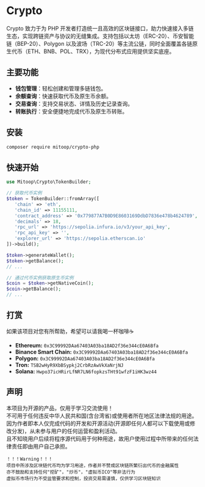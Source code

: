 # Crypto

Crypto 致力于为 PHP 开发者打造统一且高效的区块链接口，助力快速接入多链生态，实现跨链资产与协议的无缝集成。支持包括以太坊（ERC-20）、币安智能链（BEP-20）、Polygon 以及波场（TRC-20）等主流公链，同时全面覆盖各链原生代币（ETH、BNB、POL、TRX），为现代分布式应用提供坚实底座。

## 主要功能

- **钱包管理**：轻松创建和管理多链钱包。
- **余额查询**：快速获取代币及原生币余额。
- **交易查询**：支持交易状态、详情及历史记录查询。
- **转账执行**：安全便捷地完成代币及原生币转账。


## 安装

```bash
composer require mitoop/crypto-php
```

## 快速开始

```php
use Mitoop\Crypto\TokenBuilder;

// 获取代币实例
$token = TokenBuilder::fromArray([
   'chain' => 'eth',
   'chain_id' => 11155111,
   'contract_address' => '0x779877A7B0D9E8603169DdbD7836e478b4624789',
   'decimals' => 18,
   'rpc_url' => 'https://sepolia.infura.io/v3/your_api_key',
   'rpc_api_key' => '',
   'explorer_url' => 'https://sepolia.etherscan.io'
])->build();

$token->generateWallet();
$token->getBalance();
// ...

// 通过代币实例获取原生币实例
$coin = $token->getNativeCoin();
$coin->getBalance();
// ...
```

## 打赏

如果该项目对您有所帮助，希望可以请我喝一杯咖啡☕️

- **Ethereum:** `0x3C99992DAa67403A03ba18AD2f36e344cE0A6Bfa`
- **Binance Smart Chain:** `0x3C99992DAa67403A03ba18AD2f36e344cE0A6Bfa`
- **Polygon:** `0x3C99992DAa67403A03ba18AD2f36e344cE0A6Bfa`
- **Tron:** `TSB2wHyR9XbBSypkj2CrbRzAwVkXaNrjNJ`
- **Solana:** `Hwpo37icHRirLfNR7LN6fopkzsTHt91wfzF1iHK3wz44`

## 声明
本项目为开源的产品，仅用于学习交流使用！       
不可用于任何违反中华人民共和国(含台湾省)或使用者所在地区法律法规的用途。           
因为作者即本人仅完成代码的开发和开源活动(开源即任何人都可以下载使用或修改分发)，从未参与用户的任何运营和盈利活动。       
且不知晓用户后续将程序源代码用于何种用途，故用户使用过程中所带来的任何法律责任即由用户自己承担。
```
！！！Warning！！！
项目中所涉及区块链代币均为学习用途，作者并不赞成区块链所繁衍出代币的金融属性
亦不鼓励和支持任何"挖矿"，"炒币"，"虚拟币ICO"等非法行为
虚拟币市场行为不受监管要求和控制，投资交易需谨慎，仅供学习区块链知识
```
